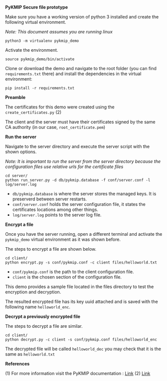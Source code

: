 **PyKMIP Secure file prototype**

Make sure you have a working version of python 3 installed and create the following virtual environment.

*Note: This document assumes you are running linux*

```
python3 -m virtualenv pykmip_demo
```
Activate the environment.

```
source pykmip_demo/bin/activate
```

Clone or download the demo and navigate to the root folder (you can find `requirements.txt` there) and install the dependencies in the virtual environment:

```
pip install -r requirements.txt
```

**Preamble**

The certificates for this demo were created using the `create_certificates.py` (2)

The client and the server must have their certificates signed by the same CA authority (in our case, `root_certificate.pem`)

**Run the server**

Navigate to the server directory and execute the server script with the shown options.

*Note: It is important to run the server from the server directory because the configuration files use relative urls for the certificate files*

```
cd server/
python run_server.py -d db/pykmip.database -f conf/server.conf -l log/server.log
```
* `db/pykmip.database` is where the server stores the managed keys. It is preserverd between server restarts.
* `conf/server.conf` holds the server configuration file, it states the certificates locations among other things.
* `log/server.log` points to the server log file.

**Encrypt a file**

Once you have the server running, open a different terminal and activate the `pykmip_demo` virtual environment as it was shown before.

The steps to encrypt a file are shown below.

```
cd client/
python encrypt.py -s conf/pykmip.conf -c client files/helloworld.txt
```

* `conf/pykmip.conf` is the path to the client configuration file.
* `client` is the chosen section of the configuration file.

This demo provides a sample file located in the files directory to test the encryption and decryption.

The resulted encrypted file has its key uuid attached and is saved with the following name `helloworld_enc`.


**Decrypt a previously encrypted file**

The steps to decrypt a file are similar.

```
cd client/
python decrypt.py -c client -s conf/pykmip.conf files/helloworld_enc 
```

The decrypted file will be called `helloworld_dec` you may check that it is the same as `helloworld.txt`

**References**

(1) For more information visit the PyKMIP documentation : [Link](https://github.com/OpenKMIP/PyKMIP)
(2) [Link](https://github.com/OpenKMIP/PyKMIP/blob/master/bin/create_certificates.py)
